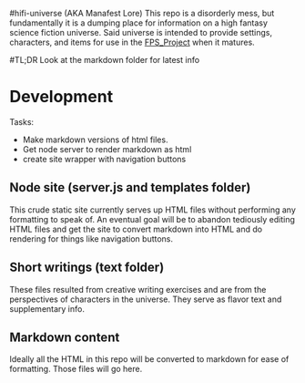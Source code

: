 #hifi-universe (AKA Manafest Lore)
This repo is a disorderly mess, but fundamentally it is a dumping place
for information on a high fantasy science fiction universe. Said universe
is intended to provide settings, characters, and items for use in the
[FPS_Project](https://github.com/blukatstudios/FPS_Project) when it matures.

#TL;DR Look at the markdown folder for latest info


# Development

Tasks:
- Make markdown versions of html files.
- Get node server to render markdown as html
- create site wrapper with navigation buttons

## Node site (server.js and templates folder)
This crude static site currently serves up HTML files without performing any formatting to speak of.
An eventual goal will be to abandon tediously editing HTML files and get the site to convert markdown
into HTML and do rendering for things like navigation buttons.

## Short writings (text folder)
These files resulted from creative writing exercises and are from the perspectives of characters in
the universe. They serve as flavor text and supplementary info.

## Markdown content
Ideally all the HTML in this repo will be converted to markdown for ease of formatting. Those files
will go here.